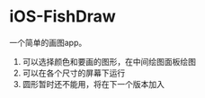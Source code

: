 # iOS-FishDraw
一个简单的画图app。<br/>

1. 可以选择颜色和要画的图形，在中间绘图面板绘图<br/>
2. 可以在各个尺寸的屏幕下运行<br/>
3. 圆形暂时还不能用，将在下一个版本加入
